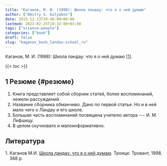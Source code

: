 ```yaml
---
title: "Каганов, М. И. (1998): Школа ландау: что я о ней думаю"
author: ["Dmitry S. Kulyabov"]
date: 2015-12-13T19:40:00+00:00
lastmod: 2023-02-25T19:32:00+03:00
tags: ["science-people"]
categories: ["book"]
draft: false
slug: "kaganov_book_landau-school_ru"
---
```


Каганов, М. И. (1998): Школа ландау: что я о ней думаю [<a href="#citeproc_bib_item_1">1</a>].

<!--more-->

{{< toc >}}


## <span class="section-num">1</span> Резюме {#резюме}

1.  Книга представляет собой сборник статей, более воспоминаний, нежели рассуждений.
2.  Название сборника обманчиво. Дано по первой статье. Но и в ней мало чего о Ландау и его школе.
3.  Большая часть воспоминаний посвящена учителю автора --- И. М. Лифшицу.
4.  В целом скучновато и малоинформативно.

## Литература

<style>.csl-left-margin{float: left; padding-right: 0em;}
 .csl-right-inline{margin: 0 0 0 1em;}</style><div class="csl-bib-body">
  <div class="csl-entry"><a id="citeproc_bib_item_1"></a>
    <div class="csl-left-margin">1.</div><div class="csl-right-inline">Каганов М.И. <a href="https://libgen.li/ads.php?md5=1e4b5c2b3ab356bd94dae0b1816ed9ca">Школа ландау: что я о ней думаю</a>. Троицк: Тровант, 1998. 368 p.</div>
  </div>
</div>
